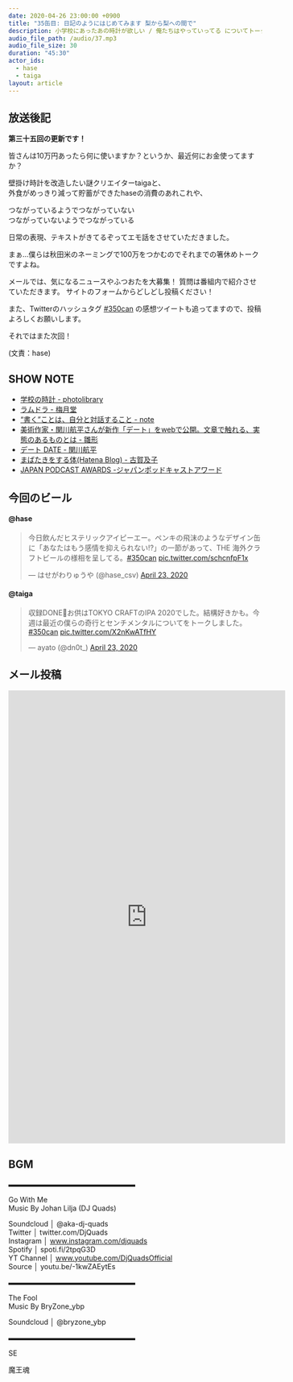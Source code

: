 ```yaml
---
date: 2020-04-26 23:00:00 +0900
title: "35缶目: 日記のようにはじめてみます 梨から梨への間で"
description: 小学校にあったあの時計が欲しい / 俺たちはやっていってる についてトークしました。
audio_file_path: /audio/37.mp3
audio_file_size: 30
duration: "45:30"
actor_ids:
  - hase
  - taiga
layout: article
---
```


## 放送後記

__第三十五回の更新です！__

皆さんは10万円あったら何に使いますか？というか、最近何にお金使ってますか？  

壁掛け時計を改造したい謎クリエイターtaigaと、  
外食がめっきり減って貯蓄ができたhaseの消費のあれこれや、  

つながっているようでつながっていない  
つながっていないようでつながっている  

日常の表現、テキストがきてるぞってエモ話をさせていただきました。

まぁ…僕らは秋田米のネーミングで100万をつかむのでそれまでの箸休めトークですよね。

メールでは、気になるニュースやふつおたを大募集！
質問は番組内で紹介させていただきます。
サイトのフォームからどしどし投稿ください！

また、Twitterのハッシュタグ [#350can](https://twitter.com/search?q=%23350can&src=hashtag_click) の感想ツイートも追ってますので、投稿よろしくお願いします。

それではまた次回！

(文責：hase)

## SHOW NOTE
- [学校の時計 - photolibrary](https://www.photolibrary.jp/img262/136074_2098430.html)
- [ラムドラ - 梅月堂](http://yunomoto-baigetsudou.com/%E3%83%A9%E3%83%A0%E3%83%89%E3%83%A9/)
- [“書く”ことは、自分と対話すること - note](https://note.com/tomikotokyo/n/nde05fadf38a0)
- [美術作家・関川航平さんが新作「デート」をwebで公開。文章で触れる、実態のあるものとは - 雛形](https://www.hinagata-mag.com/38685)
- [デート DATE - 関川航平](https://www.d--a--t--e.com)
- [まばたきをする体(Hatena Blog) - 古賀及子](https://mabatakiwosurukarada.hatenablog.com/)
- [JAPAN PODCAST AWARDS -ジャパンポッドキャストアワード](https://www.japanpodcastawards.com)

## 今回のビール

#### @hase
<blockquote class="twitter-tweet"><p lang="ja" dir="ltr">今日飲んだヒステリックアイピーエー。ペンキの飛沫のようなデザイン缶に「あなたはもう感情を抑えられない!?」の一節があって、THE 海外クラフトビールの様相を呈してる。<a href="https://twitter.com/hashtag/350can?src=hash&amp;ref_src=twsrc%5Etfw">#350can</a> <a href="https://t.co/schcnfpF1x">pic.twitter.com/schcnfpF1x</a></p>&mdash; はせがわりゅうや (@hase_csv) <a href="https://twitter.com/hase_csv/status/1253328412959072257?ref_src=twsrc%5Etfw">April 23, 2020</a></blockquote> <script async src="https://platform.twitter.com/widgets.js" charset="utf-8"></script>

#### @taiga
<blockquote class="twitter-tweet"><p lang="ja" dir="ltr">収録DONE🍻お供はTOKYO CRAFTのIPA 2020でした。結構好きかも。今週は最近の僕らの奇行とセンチメンタルについてをトークしました。 <a href="https://twitter.com/hashtag/350can?src=hash&amp;ref_src=twsrc%5Etfw">#350can</a> <a href="https://t.co/X2nKwATfHY">pic.twitter.com/X2nKwATfHY</a></p>&mdash; ayato (@dn0t_) <a href="https://twitter.com/dn0t_/status/1253324557403828227?ref_src=twsrc%5Etfw">April 23, 2020</a></blockquote> <script async src="https://platform.twitter.com/widgets.js" charset="utf-8"></script>

## メール投稿

<iframe src="https://docs.google.com/forms/d/e/1FAIpQLSfTZ99ZtY5BJtHk38i7c_p3AdF-uIGnOOsc6W05wV6L0MTAQg/viewform?embedded=true" width="550" height="900" frameborder="0" marginheight="0" marginwidth="0">読み込んでいます…</iframe>

## BGM
▬▬▬▬▬▬▬▬▬▬▬▬▬▬▬▬▬▬  

Go With Me  
Music By Johan Lilja (DJ Quads)  

Soundcloud │ @aka-dj-quads  
Twitter │ twitter.com/DjQuads  
Instagram │ www.instagram.com/djquads  
Spotify │ spoti.fi/2tpqG3D  
YT Channel │ www.youtube.com/DjQuadsOfficial  
Source │ youtu.be/-1kwZAEytEs  

▬▬▬▬▬▬▬▬▬▬▬▬▬▬▬▬▬▬  

The Fool  
Music By BryZone_ybp  

Soundcloud │ @bryzone_ybp  

▬▬▬▬▬▬▬▬▬▬▬▬▬▬▬▬▬▬  

SE

魔王魂
